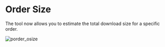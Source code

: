 # Order Size

The tool now allows you to estimate the total download size for a specific order.

![porder_osize](https://user-images.githubusercontent.com/6677629/69604408-5a017e80-0feb-11ea-9c7f-7a38a4d9b550.gif)
